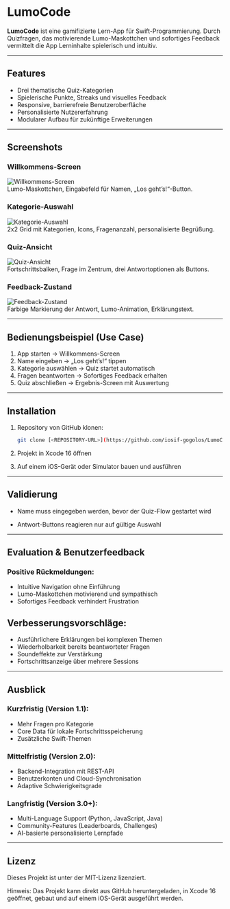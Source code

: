 # LumoCode

**LumoCode** ist eine gamifizierte Lern-App für Swift-Programmierung. Durch Quizfragen, das motivierende Lumo-Maskottchen und sofortiges Feedback vermittelt die App Lerninhalte spielerisch und intuitiv.

---

## Features
- Drei thematische Quiz-Kategorien  
- Spielerische Punkte, Streaks und visuelles Feedback  
- Responsive, barrierefreie Benutzeroberfläche  
- Personalisierte Nutzererfahrung  
- Modularer Aufbau für zukünftige Erweiterungen  

---

## Screenshots

### Willkommens-Screen
![Willkommens-Screen](screenshots/welcome.png)  
Lumo-Maskottchen, Eingabefeld für Namen, „Los geht’s!“-Button.

### Kategorie-Auswahl
![Kategorie-Auswahl](screenshots/categories.png)  
2x2 Grid mit Kategorien, Icons, Fragenanzahl, personalisierte Begrüßung.

### Quiz-Ansicht
![Quiz-Ansicht](screenshots/quiz.png)  
Fortschrittsbalken, Frage im Zentrum, drei Antwortoptionen als Buttons.

### Feedback-Zustand
![Feedback-Zustand](screenshots/result.png)  
Farbige Markierung der Antwort, Lumo-Animation, Erklärungstext.

---

## Bedienungsbeispiel (Use Case)
1. App starten → Willkommens-Screen  
2. Name eingeben → „Los geht’s!“ tippen  
3. Kategorie auswählen → Quiz startet automatisch  
4. Fragen beantworten → Sofortiges Feedback erhalten  
5. Quiz abschließen → Ergebnis-Screen mit Auswertung  

---

## Installation
1. Repository von GitHub klonen:  
   ```bash
   git clone [<REPOSITORY-URL>](https://github.com/iosif-gogolos/LumoCode/)
   ```
2. Projekt in Xcode 16 öffnen

3. Auf einem iOS-Gerät oder Simulator bauen und ausführen

--- 
## Validierung

- Name muss eingegeben werden, bevor der Quiz-Flow gestartet wird

- Antwort-Buttons reagieren nur auf gültige Auswahl

---
## Evaluation & Benutzerfeedback

### Positive Rückmeldungen:

- Intuitive Navigation ohne Einführung
- Lumo-Maskottchen motivierend und sympathisch
- Sofortiges Feedback verhindert Frustration

## Verbesserungsvorschläge:
- Ausführlichere Erklärungen bei komplexen Themen
- Wiederholbarkeit bereits beantworteter Fragen
- Soundeffekte zur Verstärkung
- Fortschrittsanzeige über mehrere Sessions

---
## Ausblick

### Kurzfristig (Version 1.1):
- Mehr Fragen pro Kategorie
- Core Data für lokale Fortschrittsspeicherung
- Zusätzliche Swift-Themen

### Mittelfristig (Version 2.0):
- Backend-Integration mit REST-API
- Benutzerkonten und Cloud-Synchronisation
- Adaptive Schwierigkeitsgrade

### Langfristig (Version 3.0+):
- Multi-Language Support (Python, JavaScript, Java)
- Community-Features (Leaderboards, Challenges)
- AI-basierte personalisierte Lernpfade

---

## Lizenz

Dieses Projekt ist unter der MIT-Lizenz lizenziert.

Hinweis: Das Projekt kann direkt aus GitHub heruntergeladen, in Xcode 16 geöffnet, gebaut und auf einem iOS-Gerät ausgeführt werden.
